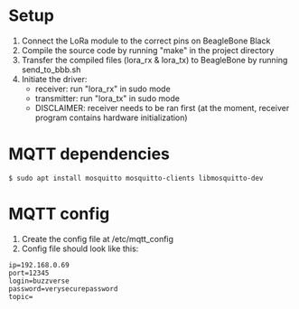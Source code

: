 # Setup
1. Connect the LoRa module to the correct pins on BeagleBone Black
1. Compile the source code by running "make" in the project directory
1. Transfer the compiled files (lora_rx & lora_tx) to BeagleBone by running send_to_bbb.sh
1. Initiate the driver:
    - receiver: run "lora_rx" in sudo mode
    - transmitter: run "lora_tx" in sudo mode
    - DISCLAIMER: receiver needs to be ran first (at the moment, receiver program contains hardware initialization)

# MQTT dependencies
```
$ sudo apt install mosquitto mosquitto-clients libmosquitto-dev
```

# MQTT config
1. Create the config file at /etc/mqtt_config
1. Config file should look like this:
```
ip=192.168.0.69
port=12345
login=buzzverse
password=verysecurepassword
topic=
```

